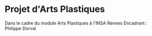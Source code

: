 # Projet d'Arts Plastiques

Dans le cadre du module Arts Plastiques à l'INSA Rennes
Encadrant : Philippe Dorval